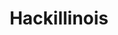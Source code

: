 ---
layout: post
title: Hackillinois
description: Introducing the Open Source College Hackathon
thumb_image: "about.jpg"
tags: [opensource, hackahtons]
---